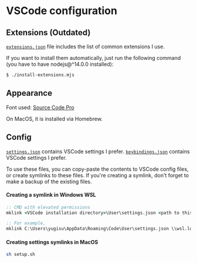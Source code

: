 # VSCode configuration

## Extensions (Outdated)

[`extensions.json`](./extensions.json) file includes the list of common extensions I use.

If you want to install them automatically, just run the following command (you have to have nodejs@^14.0.0 installed):

```bash
$ ./install-extensions.mjs
```

## Appearance

Font used: [Source Code Pro](https://fonts.google.com/specimen/Source+Code+Pro)

On MacOS, it is installed via Homebrew.

## Config

[`settings.json`](./settings.json) contains VSCode settings I prefer.
[`keybindings.json`](./keybindings.json) contains VSCode settings I prefer.

To use these files, you can copy-paste the contents to VSCode config files, or create symlinks to these files. If you're creating a symlink, don't forget to make a backup of the existing files.

#### Creating a symlink in Windows WSL

```cmd
:: CMD with elevated permissions
mklink <VSCode installation directory>\User\settings.json <path to this repository>\vscode\settings.json

:: For example,
mklink C:\Users\yugisu\AppData\Roaming\Code\User\settings.json \\wsl.localhost\Ubuntu\home\yugisu\Projects\dotfiles\vscode\settings.json
```

#### Creating settings symlinks in MacOS

```bash
sh setup.sh
```
